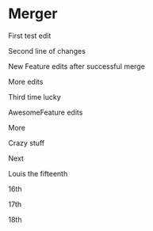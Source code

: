 # Merger

First test edit

Second line of changes

New Feature edits after successful merge

More edits

Third time lucky

AwesomeFeature edits

More

Crazy stuff

Next

Louis the fifteenth

16th

17th

18th
